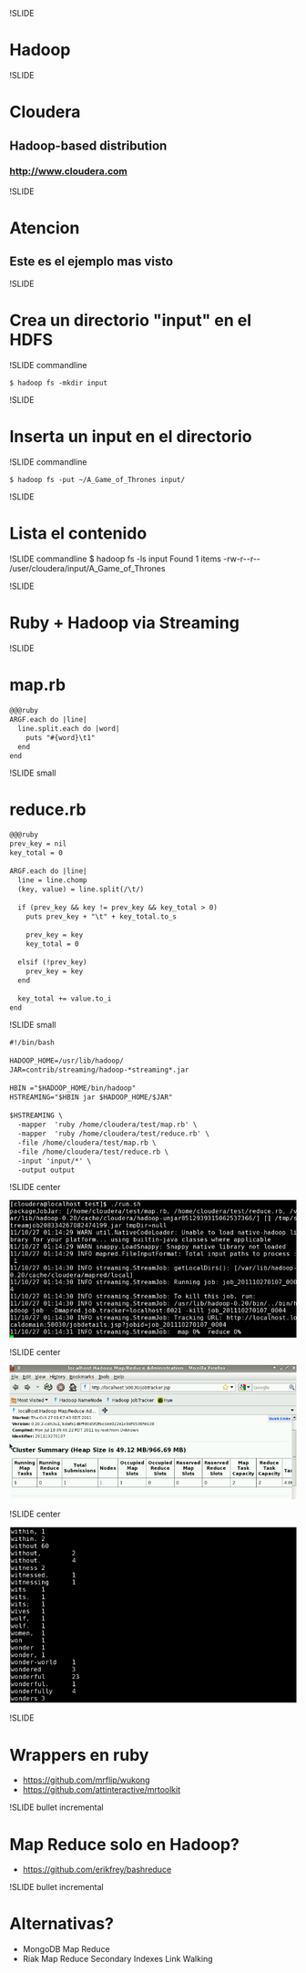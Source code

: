 !SLIDE

# Hadoop

!SLIDE

# Cloudera
## Hadoop-based distribution
### http://www.cloudera.com

<!--
  Vamos a suponer que tenemos instalado hadoop sin problemas.
  No se va a explicar como instalarloo, se va del scope de la charla... y del
  tiempo
-->

!SLIDE

# Atencion
## Este es el ejemplo mas visto

!SLIDE

# Crea un directorio "input" en el HDFS

!SLIDE commandline

    $ hadoop fs -mkdir input

!SLIDE

# Inserta un input en el directorio

!SLIDE commandline

    $ hadoop fs -put ~/A_Game_of_Thrones input/

!SLIDE

# Lista el contenido

!SLIDE commandline
    $ hadoop fs -ls input
    Found 1 items
    -rw-r--r--   /user/cloudera/input/A_Game_of_Thrones

!SLIDE

# Ruby + Hadoop via Streaming

!SLIDE

# map.rb
    @@@ruby
    ARGF.each do |line|
      line.split.each do |word|
        puts "#{word}\t1"
      end
    end

!SLIDE small

# reduce.rb

    @@@ruby
    prev_key = nil
    key_total = 0

    ARGF.each do |line|
      line = line.chomp
      (key, value) = line.split(/\t/)

      if (prev_key && key != prev_key && key_total > 0)
        puts prev_key + "\t" + key_total.to_s

        prev_key = key
        key_total = 0

      elsif (!prev_key)
        prev_key = key
      end

      key_total += value.to_i
    end

!SLIDE small

    #!/bin/bash

    HADOOP_HOME=/usr/lib/hadoop/
    JAR=contrib/streaming/hadoop-*streaming*.jar

    HBIN ="$HADOOP_HOME/bin/hadoop"
    HSTREAMING="$HBIN jar $HADOOP_HOME/$JAR"

    $HSTREAMING \
      -mapper  'ruby /home/cloudera/test/map.rb' \
      -mapper  'ruby /home/cloudera/test/reduce.rb' \
      -file /home/cloudera/test/map.rb \
      -file /home/cloudera/test/reduce.rb \
      -input 'input/*' \
      -output output

!SLIDE center

![run.sh](run.png)

!SLIDE center

![Job tracker](tracker.png)

!SLIDE center

![Sample output](output.png)

!SLIDE

# Wrappers en ruby

* https://github.com/mrflip/wukong
* https://github.com/attinteractive/mrtoolkit

!SLIDE bullet incremental

# Map Reduce solo en Hadoop?

* https://github.com/erikfrey/bashreduce

!SLIDE bullet incremental

# Alternativas?

* MongoDB
      Map Reduce
* Riak
      Map Reduce
      Secondary Indexes
      Link Walking
